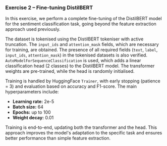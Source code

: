 ### **Exercise 2 – Fine-tuning DistilBERT**

In this exercise, we perform a complete fine-tuning of the DistilBERT model for the sentiment classification task, going beyond the feature extraction approach used previously.


The dataset is tokenised using the DistilBERT tokeniser with active truncation. The `input_ids` and `attention_mask` fields, which are necessary for training, are obtained. The presence of all required fields (`text`, `label`, `input_ids`, `attention_mask`) in the tokenised datasets is also verified.
`AutoModelForSequenceClassification` is used, which adds a linear classification head (2 classes) to the DistilBERT model. The transformer weights are pre-trained, while the head is randomly initialised.

Training is handled by HuggingFace `Trainer`, with early stopping (patience = 3) and evaluation based on accuracy and F1-score. The main hyperparameters include:

* **Learning rate:** 2e-5
* **Batch size:** 64
* **Epochs:** up to 100
* **Weight decay:** 0.01

Training is end-to-end, updating both the transformer and the head. This approach improves the model's adaptation to the specific task and ensures better performance than simple feature extraction.